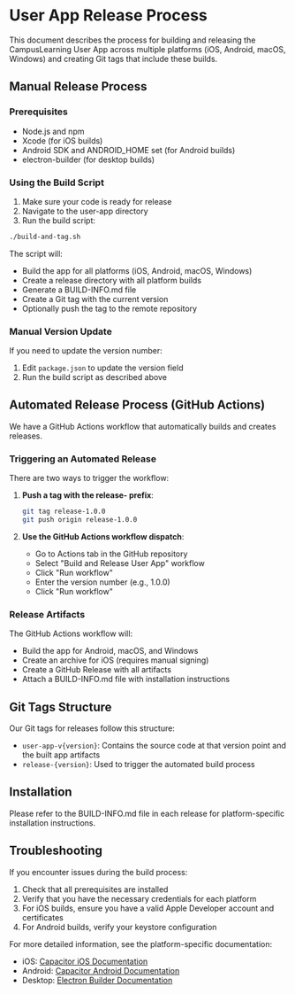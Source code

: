 # User App Release Process

This document describes the process for building and releasing the CampusLearning User App across multiple platforms (iOS, Android, macOS, Windows) and creating Git tags that include these builds.

## Manual Release Process

### Prerequisites

- Node.js and npm
- Xcode (for iOS builds)
- Android SDK and ANDROID_HOME set (for Android builds)
- electron-builder (for desktop builds)

### Using the Build Script

1. Make sure your code is ready for release
2. Navigate to the user-app directory
3. Run the build script:

```bash
./build-and-tag.sh
```

The script will:
- Build the app for all platforms (iOS, Android, macOS, Windows)
- Create a release directory with all platform builds
- Generate a BUILD-INFO.md file
- Create a Git tag with the current version
- Optionally push the tag to the remote repository

### Manual Version Update

If you need to update the version number:

1. Edit `package.json` to update the version field
2. Run the build script as described above

## Automated Release Process (GitHub Actions)

We have a GitHub Actions workflow that automatically builds and creates releases.

### Triggering an Automated Release

There are two ways to trigger the workflow:

1. **Push a tag with the release- prefix**:
   ```bash
   git tag release-1.0.0
   git push origin release-1.0.0
   ```

2. **Use the GitHub Actions workflow dispatch**:
   - Go to Actions tab in the GitHub repository
   - Select "Build and Release User App" workflow
   - Click "Run workflow"
   - Enter the version number (e.g., 1.0.0)
   - Click "Run workflow"

### Release Artifacts

The GitHub Actions workflow will:
- Build the app for Android, macOS, and Windows
- Create an archive for iOS (requires manual signing)
- Create a GitHub Release with all artifacts
- Attach a BUILD-INFO.md file with installation instructions

## Git Tags Structure

Our Git tags for releases follow this structure:

- `user-app-v{version}`: Contains the source code at that version point and the built app artifacts
- `release-{version}`: Used to trigger the automated build process

## Installation

Please refer to the BUILD-INFO.md file in each release for platform-specific installation instructions.

## Troubleshooting

If you encounter issues during the build process:

1. Check that all prerequisites are installed
2. Verify that you have the necessary credentials for each platform
3. For iOS builds, ensure you have a valid Apple Developer account and certificates
4. For Android builds, verify your keystore configuration

For more detailed information, see the platform-specific documentation:
- iOS: [Capacitor iOS Documentation](https://capacitorjs.com/docs/ios)
- Android: [Capacitor Android Documentation](https://capacitorjs.com/docs/android)
- Desktop: [Electron Builder Documentation](https://www.electron.build/) 